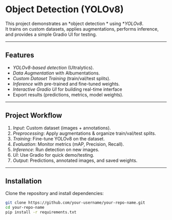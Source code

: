 # Object Detection  (YOLOv8)

This project demonstrates an *object detection * using **YOLOv8*.  
It trains on custom datasets, applies augmentations, performs inference, and provides a simple Gradio UI for testing.

---

## Features
- *YOLOv8-based detection* (Ultralytics).
- *Data Augmentation* with Albumentations.
- *Custom Dataset Training* (train/val/test splits).
- *Inference* with pre-trained and fine-tuned weights.
- *Interactive Gradio UI* for building real-time interface 
- Export results (predictions, metrics, model weights).

---

## Project Workflow
1. *Input*: Custom dataset (images + annotations).
2. *Preprocessing*: Apply augmentations & organize train/val/test splits.
3. *Training*: Fine-tune YOLOv8 on the dataset.
4. *Evaluation*: Monitor metrics (mAP, Precision, Recall).
5. *Inference*: Run detection on new images.
6. *UI*: Use Gradio for quick demo/testing.
7. *Output*: Predictions, annotated images, and saved weights.

---

## Installation

Clone the repository and install dependencies:

```bash
git clone https://github.com/your-username/your-repo-name.git
cd your-repo-name
pip install -r requirements.txt
